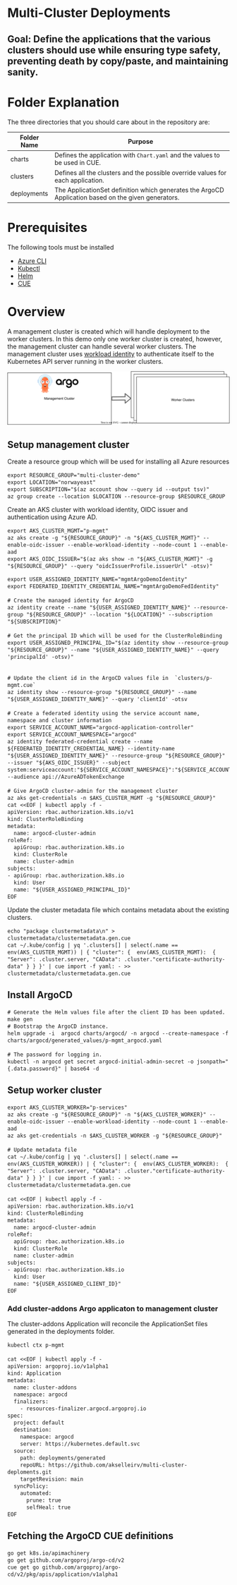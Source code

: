 # Multi-Cluster Deployments

## Goal: Define the applications that the various clusters should use while ensuring type safety, preventing death by copy/paste, and maintaining sanity.

# Folder Explanation

The three directories that you should care about in the repository are:

| Folder Name | Purpose                                                                                             |
| ----------- | --------------------------------------------------------------------------------------------------- |
| charts      | Defines the application with `Chart.yaml` and the values to be used in CUE.                         |
| clusters    | Defines all the clusters and the possible override values for each application.                     |
| deployments | The ApplicationSet definition which generates the ArgoCD Application based on the given generators. |


# Prerequisites

The following tools must be installed
- [Azure CLI](https://learn.microsoft.com/en-us/cli/azure/install-azure-cli)
- [Kubectl](https://kubernetes.io/docs/tasks/tools/#kubectl)
- [Helm](https://helm.sh/docs/intro/install/)
- [CUE](https://github.com/cue-lang/cue#download-and-install)


# Overview

A management cluster is created which will handle deployment to the worker clusters. In this demo only one worker cluster is created, however, the management cluster can handle several worker clusters. The management cluster uses [workload identity](https://azure.github.io/azure-workload-identity/docs/) to authenticate itself to the Kubernetes API server running in the worker clusters. 

![Overview](./assets/overview.svg)


## Setup management cluster

Create a resource group which will be used for installing all Azure resources
```
export RESOURCE_GROUP="multi-cluster-demo"
export LOCATION="norwayeast"
export SUBSCRIPTION="$(az account show --query id --output tsv)"
az group create --location $LOCATION --resource-group $RESOURCE_GROUP

```

Create an AKS cluster with workload identity, OIDC issuer and authentication using Azure AD.
```
export AKS_CLUSTER_MGMT="p-mgmt"
az aks create -g "${RESOURCE_GROUP}" -n "${AKS_CLUSTER_MGMT}" --enable-oidc-issuer --enable-workload-identity --node-count 1 --enable-aad
export AKS_OIDC_ISSUER="$(az aks show -n "${AKS_CLUSTER_MGMT}" -g "${RESOURCE_GROUP}" --query "oidcIssuerProfile.issuerUrl" -otsv)"
```


```
export USER_ASSIGNED_IDENTITY_NAME="mgmtArgoDemoIdentity"
export FEDERATED_IDENTITY_CREDENTIAL_NAME="mgmtArgoDemoFedIdentity"

# Create the managed identity for ArgoCD
az identity create --name "${USER_ASSIGNED_IDENTITY_NAME}" --resource-group "${RESOURCE_GROUP}" --location "${LOCATION}" --subscription "${SUBSCRIPTION}"

# Get the principal ID which will be used for the ClusterRoleBinding
export USER_ASSIGNED_PRINCIPAL_ID="$(az identity show --resource-group "${RESOURCE_GROUP}" --name "${USER_ASSIGNED_IDENTITY_NAME}" --query 'principalId' -otsv)"


# Update the client id in the ArgoCD values file in  `clusters/p-mgmt.cue`
az identity show --resource-group "${RESOURCE_GROUP}" --name "${USER_ASSIGNED_IDENTITY_NAME}" --query 'clientId' -otsv

# Create a federated identity using the service account name, namespace and cluster information
export SERVICE_ACCOUNT_NAME="argocd-application-controller"
export SERVICE_ACCOUNT_NAMESPACE="argocd"
az identity federated-credential create --name ${FEDERATED_IDENTITY_CREDENTIAL_NAME} --identity-name "${USER_ASSIGNED_IDENTITY_NAME}" --resource-group "${RESOURCE_GROUP}" --issuer "${AKS_OIDC_ISSUER}" --subject system:serviceaccount:"${SERVICE_ACCOUNT_NAMESPACE}":"${SERVICE_ACCOUNT_NAME}" --audience api://AzureADTokenExchange

# Give ArgoCD cluster-admin for the management cluster
az aks get-credentials -n $AKS_CLUSTER_MGMT -g "${RESOURCE_GROUP}"
cat <<EOF | kubectl apply -f -
apiVersion: rbac.authorization.k8s.io/v1
kind: ClusterRoleBinding
metadata:
  name: argocd-cluster-admin
roleRef:
  apiGroup: rbac.authorization.k8s.io
  kind: ClusterRole
  name: cluster-admin
subjects:
- apiGroup: rbac.authorization.k8s.io
  kind: User
  name: "${USER_ASSIGNED_PRINCIPAL_ID}"
EOF
```

Update the cluster metadata file which contains metadata about the existing clusters.
```
echo "package clustermetadata\n" > clustermetadata/clustermetadata.gen.cue
cat ~/.kube/config | yq '.clusters[] | select(.name == env(AKS_CLUSTER_MGMT)) | { "cluster": {  env(AKS_CLUSTER_MGMT):  { "Server": .cluster.server, "CAData": .cluster."certificate-authority-data" } } }' | cue import -f yaml: - >> clustermetadata/clustermetadata.gen.cue
```
## Install ArgoCD

```
# Generate the Helm values file after the client ID has been updated. 
make gen
# Bootstrap the ArgoCD instance.
helm upgrade -i  argocd charts/argocd/ -n argocd --create-namespace -f charts/argocd/generated_values/p-mgmt_argocd.yaml

# The password for logging in.
kubectl -n argocd get secret argocd-initial-admin-secret -o jsonpath="{.data.password}" | base64 -d
```

## Setup worker cluster

```
export AKS_CLUSTER_WORKER="p-services"
az aks create -g "${RESOURCE_GROUP}" -n "${AKS_CLUSTER_WORKER}" --enable-oidc-issuer --enable-workload-identity --node-count 1 --enable-aad
az aks get-credentials -n $AKS_CLUSTER_WORKER -g "${RESOURCE_GROUP}"

# Update metadata file
cat ~/.kube/config | yq '.clusters[] | select(.name == env(AKS_CLUSTER_WORKER)) | { "cluster": {  env(AKS_CLUSTER_WORKER):  { "Server": .cluster.server, "CAData": .cluster."certificate-authority-data" } } }' | cue import -f yaml: - >> clustermetadata/clustermetadata.gen.cue

cat <<EOF | kubectl apply -f -
apiVersion: rbac.authorization.k8s.io/v1
kind: ClusterRoleBinding
metadata:
  name: argocd-cluster-admin
roleRef:
  apiGroup: rbac.authorization.k8s.io
  kind: ClusterRole
  name: cluster-admin
subjects:
- apiGroup: rbac.authorization.k8s.io
  kind: User
  name: "${USER_ASSIGNED_CLIENT_ID}"
EOF
```

### Add cluster-addons Argo applicaton to management cluster
The cluster-addons Application will reconcile the ApplicationSet files generated in the deployments folder. 

```
kubectl ctx p-mgmt

cat <<EOF | kubectl apply -f -
apiVersion: argoproj.io/v1alpha1
kind: Application
metadata:
  name: cluster-addons
  namespace: argocd
  finalizers:
    - resources-finalizer.argocd.argoproj.io
spec:
  project: default
  destination:
    namespace: argocd
    server: https://kubernetes.default.svc
  source:
    path: deployments/generated
    repoURL: https://github.com/akselleirv/multi-cluster-deploments.git
    targetRevision: main
  syncPolicy:
    automated:
      prune: true
      selfHeal: true
EOF
```
## Fetching the ArgoCD CUE definitions

```
go get k8s.io/apimachinery
go get github.com/argoproj/argo-cd/v2
cue get go github.com/argoproj/argo-cd/v2/pkg/apis/application/v1alpha1
```